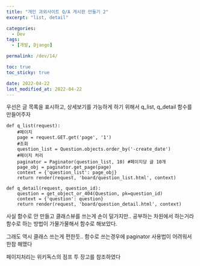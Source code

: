 ```yaml
---
title: "개인 과외사이트 Q/A 게시판 만들기 2"
excerpt: "list, detail"

categories:
  - Dev
tags:
  - [개발, Django]

permalink: /dev/14/

toc: true
toc_sticky: true

date: 2022-04-22
last_modified_at: 2022-04-22
---
```

우선은 글 목록을 표시하고, 상세보기를 가능하게 하기 위해서 q_list, q_detail 함수를 만들어주자

```
def q_list(request):
    #페이지
    page = request.GET.get('page', '1')
    #조회
    question_list = Question.objects.order_by('-create_date')
    #페이지 처리
    paginator = Paginator(question_list, 10) #페이지당 글 10개
    page_obj = paginator.get_page(page)
    context = {'question_list': page_obj}
    return render(request, 'board/question_list.html', context)

def q_detail(request, question_id):
    question = get_object_or_404(Question, pk=question_id)
    context = {'question': question}
    return render(request, 'board/question_detail.html', context)  
```
사실 함수로 안 만들고 클래스뷰를 쓰는게 손이 덜가지만.. 공부하는 차원에서 하는거라 함수로 하는 방법이 가물가물해서 함수로 해보았다.

그래도 역시 클래스 쓰는게 편한듯.. 함수로 쓰는경우에 paginator 사용법이 어려워서 한참 해맸다 

페이지처리는 위키독스의 점프 투 장고를 참조하였다
